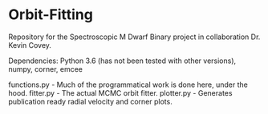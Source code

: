 # Orbit-Fitting
Repository for  the Spectroscopic M Dwarf Binary project in collaboration Dr. Kevin Covey.

Dependencies: Python 3.6 (has not been tested with other versions), numpy, corner, emcee

functions.py - Much of the programmatical work is done here, under the hood.
fitter.py    - The actual MCMC orbit fitter.
plotter.py   - Generates publication ready radial velocity and corner plots.